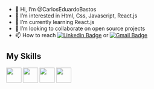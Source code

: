 - 👋 Hi, I’m @CarlosEduardoBastos
- 👀 I’m interested in Html, Css, Javascript, React.js
- 🌱 I’m currently learning React.js
- 💞️ I’m looking to collaborate on open source projects
- 📫 How to reach [![Linkedin Badge](https://img.shields.io/badge/-Carlos%20Eduardo-3333cc?style=flat-square&logo=Linkedin&logoColor=white&link=https://www.linkedin.com/in/carlos-eduardo-lima-5638271ba/)](https://www.linkedin.com/in/carlos-eduardo-lima-5638271ba/) or [![Gmail Badge](https://img.shields.io/badge/-carloseduardolimabastosm@gmail.com-3333cc?style=flat-square&logo=Gmail&logoColor=white&link=mailto:carloseduardolimabastosm@gmail.com)](mailto:carloseduardolimabastosm@gmail.com)

## My Skills
<img src="https://cdn.jsdelivr.net/gh/devicons/devicon/icons/html5/html5-original.svg" width="40" height="40" style="max-width: 100%"/>
<img src="https://cdn.jsdelivr.net/gh/devicons/devicon/icons/css3/css3-original.svg" width="40" height="40" style="max-width: 100%"/>
<img src="https://cdn.jsdelivr.net/gh/devicons/devicon/icons/javascript/javascript-original.svg" width="40" height="40" style="max-width: 100%"/>
<img src="![image](https://user-images.githubusercontent.com/64933767/124202670-3a78e480-dab1-11eb-908f-d1e45538b662.png)
" width="40" height="40" style="max-width: 100%"/>
<!---
CarlosEduardoBastos/CarlosEduardoBastos is a ✨ special ✨ repository because its `README.md` (this file) appears on your GitHub profile.
You can click the Preview link to take a look at your changes.
--->
